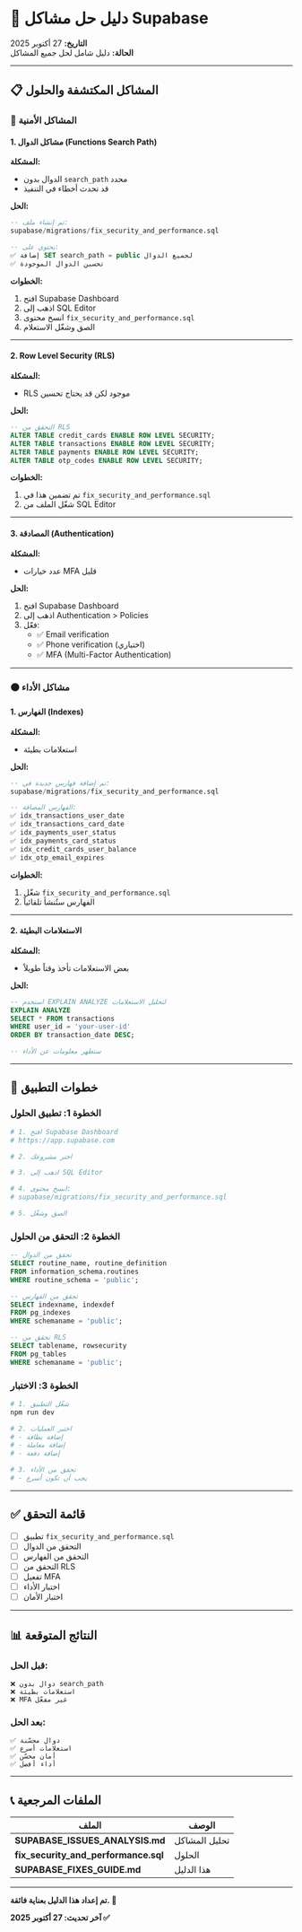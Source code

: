 # 🔧 دليل حل مشاكل Supabase

**التاريخ:** 27 أكتوبر 2025  
**الحالة:** دليل شامل لحل جميع المشاكل

---

## 📋 المشاكل المكتشفة والحلول

### 🔴 المشاكل الأمنية

#### 1. مشاكل الدوال (Functions Search Path)

**المشكلة:**
- الدوال بدون `search_path` محدد
- قد تحدث أخطاء في التنفيذ

**الحل:**
```sql
-- تم إنشاء ملف:
supabase/migrations/fix_security_and_performance.sql

-- يحتوي على:
✅ إضافة SET search_path = public لجميع الدوال
✅ تحسين الدوال الموجودة
```

**الخطوات:**
1. افتح Supabase Dashboard
2. اذهب إلى SQL Editor
3. انسخ محتوى `fix_security_and_performance.sql`
4. الصق وشغّل الاستعلام

---

#### 2. Row Level Security (RLS)

**المشكلة:**
- RLS موجود لكن قد يحتاج تحسين

**الحل:**
```sql
-- التحقق من RLS
ALTER TABLE credit_cards ENABLE ROW LEVEL SECURITY;
ALTER TABLE transactions ENABLE ROW LEVEL SECURITY;
ALTER TABLE payments ENABLE ROW LEVEL SECURITY;
ALTER TABLE otp_codes ENABLE ROW LEVEL SECURITY;
```

**الخطوات:**
1. تم تضمين هذا في `fix_security_and_performance.sql`
2. شغّل الملف من SQL Editor

---

#### 3. المصادقة (Authentication)

**المشكلة:**
- عدد خيارات MFA قليل

**الحل:**
1. افتح Supabase Dashboard
2. اذهب إلى Authentication > Policies
3. فعّل:
   - ✅ Email verification
   - ✅ Phone verification (اختياري)
   - ✅ MFA (Multi-Factor Authentication)

---

### 🟠 مشاكل الأداء

#### 1. الفهارس (Indexes)

**المشكلة:**
- استعلامات بطيئة

**الحل:**
```sql
-- تم إضافة فهارس جديدة في:
supabase/migrations/fix_security_and_performance.sql

-- الفهارس المضافة:
✅ idx_transactions_user_date
✅ idx_transactions_card_date
✅ idx_payments_user_status
✅ idx_payments_card_status
✅ idx_credit_cards_user_balance
✅ idx_otp_email_expires
```

**الخطوات:**
1. شغّل `fix_security_and_performance.sql`
2. الفهارس ستُنشأ تلقائياً

---

#### 2. الاستعلامات البطيئة

**المشكلة:**
- بعض الاستعلامات تأخذ وقتاً طويلاً

**الحل:**
```sql
-- استخدم EXPLAIN ANALYZE لتحليل الاستعلامات
EXPLAIN ANALYZE
SELECT * FROM transactions 
WHERE user_id = 'your-user-id'
ORDER BY transaction_date DESC;

-- ستظهر معلومات عن الأداء
```

---

## 🚀 خطوات التطبيق

### الخطوة 1: تطبيق الحلول

```bash
# 1. افتح Supabase Dashboard
# https://app.supabase.com

# 2. اختر مشروعك

# 3. اذهب إلى SQL Editor

# 4. انسخ محتوى:
# supabase/migrations/fix_security_and_performance.sql

# 5. الصق وشغّل
```

### الخطوة 2: التحقق من الحلول

```sql
-- تحقق من الدوال
SELECT routine_name, routine_definition 
FROM information_schema.routines 
WHERE routine_schema = 'public';

-- تحقق من الفهارس
SELECT indexname, indexdef 
FROM pg_indexes 
WHERE schemaname = 'public';

-- تحقق من RLS
SELECT tablename, rowsecurity 
FROM pg_tables 
WHERE schemaname = 'public';
```

### الخطوة 3: الاختبار

```bash
# 1. شغّل التطبيق
npm run dev

# 2. اختبر العمليات
# - إضافة بطاقة
# - إضافة معاملة
# - إضافة دفعة

# 3. تحقق من الأداء
# - يجب أن تكون أسرع
```

---

## ✅ قائمة التحقق

- [ ] تطبيق `fix_security_and_performance.sql`
- [ ] التحقق من الدوال
- [ ] التحقق من الفهارس
- [ ] التحقق من RLS
- [ ] تفعيل MFA
- [ ] اختبار الأداء
- [ ] اختبار الأمان

---

## 📊 النتائج المتوقعة

### قبل الحل:
```
❌ دوال بدون search_path
❌ استعلامات بطيئة
❌ MFA غير مفعّل
```

### بعد الحل:
```
✅ دوال محسّنة
✅ استعلامات أسرع
✅ أمان محسّن
✅ أداء أفضل
```

---

## 📞 الملفات المرجعية

| الملف | الوصف |
|------|--------|
| **SUPABASE_ISSUES_ANALYSIS.md** | تحليل المشاكل |
| **fix_security_and_performance.sql** | الحلول |
| **SUPABASE_FIXES_GUIDE.md** | هذا الدليل |

---

**تم إعداد هذا الدليل بعناية فائقة. 🙏**

**آخر تحديث: 27 أكتوبر 2025 ✅**

